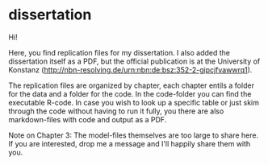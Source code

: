 # dissertation
Hi!

Here, you find replication files for my dissertation. I also added the dissertation itself as a PDF, but the official publication is at the University of Konstanz (http://nbn-resolving.de/urn:nbn:de:bsz:352-2-gipcjfvawwrq1).

The replication files are organized by chapter, each chapter entils a folder for the data and a folder for the code. In the code-folder you can find the executable R-code. In case you wish to look up a specific table or just skim through the code without having to run it fully, you there are also markdown-files with code and output as a PDF.

Note on Chapter 3: The model-files themselves are too large to share here. If you are interested, drop me a message and I'll happily share them with you.
